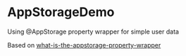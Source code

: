 # AppStorageDemo

Using @AppStorage property wrapper for simple user data

Based on [what-is-the-appstorage-property-wrapper](https://www.hackingwithswift.com/quick-start/swiftui/what-is-the-appstorage-property-wrapper)
